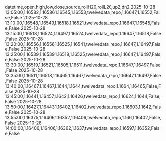 datetime,open,high,low,close,source,rollH20,rollL20,up2,dn2
2025-10-28 13:05:00,1.16582,1.16586,1.16545,1.16553,twelvedata_repo,1.16647,1.16552,False,False
2025-10-28 13:10:00,1.16548,1.16549,1.16518,1.16521,twelvedata_repo,1.16647,1.16545,False,False
2025-10-28 13:15:00,1.16518,1.16524,1.16497,1.16524,twelvedata_repo,1.16647,1.16518,False,False
2025-10-28 13:20:00,1.16556,1.16556,1.16525,1.16541,twelvedata_repo,1.16647,1.16497,False,False
2025-10-28 13:25:00,1.16539,1.16539,1.16518,1.16525,twelvedata_repo,1.16647,1.16497,False,False
2025-10-28 13:30:00,1.16519,1.16521,1.16505,1.16511,twelvedata_repo,1.16647,1.16497,False,False
2025-10-28 13:35:00,1.16511,1.16518,1.16465,1.16467,twelvedata_repo,1.16647,1.16497,False,False
2025-10-28 13:40:00,1.16467,1.16467,1.1644,1.1644,twelvedata_repo,1.1664,1.16465,False,False
2025-10-28 13:45:00,1.16441,1.16457,1.1642,1.16426,twelvedata_repo,1.16624,1.1644,False,False
2025-10-28 13:50:00,1.16427,1.16443,1.16402,1.16402,twelvedata_repo,1.16603,1.1642,False,False
2025-10-28 13:55:00,1.16375,1.16406,1.16352,1.16406,twelvedata_repo,1.166,1.16402,False,False
2025-10-28 14:00:00,1.16406,1.16406,1.16362,1.1637,twelvedata_repo,1.16597,1.16352,False,False
